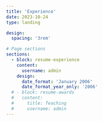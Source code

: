 ```yaml
---
title: 'Experience'
date: 2023-10-24
type: landing

design:
  spacing: '3rem'

# Page sections
sections:
  - block: resume-experience
    content:
      username: admin
    design:
      date_format: 'January 2006'
      date_format_year_only: '2006'
  # - block: resume-awards
  #   content:
  #     title: Teaching
  #     username: admin
---
```

